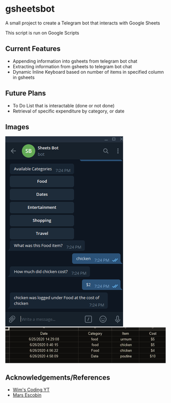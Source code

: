 # gsheetsbot
A small project to create a Telegram bot that interacts with Google Sheets

This script is run on Google Scripts

## Current Features
* Appending information into gsheets from telegram bot chat
* Extracting information from gsheets to telegram bot chat
* Dynamic Inline Keyboard based on number of items in specified column in gsheets

## Future Plans
* To Do List that is interactable (done or not done)
* Retrieval of specific expenditure by category, or date

## Images
![Telegram Bot](/images/sheetsbot2.PNG) 
![gsheets](/images/gsheetssheets.PNG) 

## Acknowledgements/References
* [Wim's Coding YT](https://www.youtube.com/watch?v=24EyItKfm50&t=2s&ab_channel=Wim%27sCodingSecrets)
* [Mars Escobin](https://medium.com/@chutzpah/telegram-inline-keyboards-using-google-app-script-f0a0550fde26)
